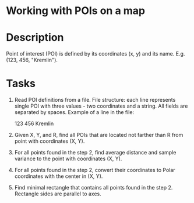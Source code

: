 Working with POIs on a map
==========================

# Description

Point of interest (POI) is defined by its coordinates (x, y) and its name. E.g. (123, 456, "Kremlin").

# Tasks

1. Read POI definitions from a file. File structure: each line represents single POI with three values - two coordinates and
   a string. All fields are separated by spaces. Example of a line in the file:

   123 456 Kremlin
2. Given X, Y, and R, find all POIs that are located not farther than R from point with coordinates (X, Y).
3. For all points found in the step 2, find average distance and sample variance to the point with coordinates (X, Y).
4. For all points found in the step 2, convert their coordinates to Polar coordinates with the center in (X, Y).
5. Find minimal rectangle that contains all points found in the step 2. Rectangle sides are parallel to axes.
